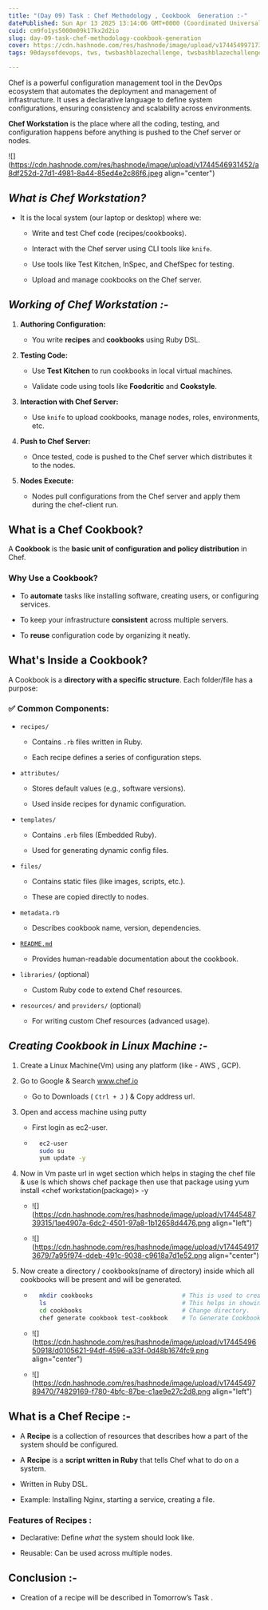 ```yaml
---
title: "(Day 09) Task : Chef Methodology , Cookbook  Generation :-"
datePublished: Sun Apr 13 2025 13:14:06 GMT+0000 (Coordinated Universal Time)
cuid: cm9fo1ys5000m09k17kx2d2io
slug: day-09-task-chef-methodology-cookbook-generation
cover: https://cdn.hashnode.com/res/hashnode/image/upload/v1744549971736/cf9c4f23-a5b4-4fbb-8edd-7205776d5a46.webp
tags: 90daysofdevops, tws, twsbashblazechallenge, twsbashblazechallenge-trainwithshubham, trainwithshubham-tws-devops-devopscommunity-shubhamlondhe-automation-awswithtws-7daysofaws-aws-cli, twscommunity

---
```


​Chef is a powerful configuration management tool in the DevOps ecosystem that automates the deployment and management of infrastructure. It uses a declarative language to define system configurations, ensuring consistency and scalability across environments.

**Chef Workstation** is the place where all the coding, testing, and configuration happens before anything is pushed to the Chef server or nodes.

![](https://cdn.hashnode.com/res/hashnode/image/upload/v1744546931452/a8df252d-27d1-4981-8a44-85ed4e2c86f6.jpeg align="center")

## ***What is Chef Workstation?***

* It is the local system (our laptop or desktop) where we:
    
    * Write and test Chef code (recipes/cookbooks).
        
    * Interact with the Chef server using CLI tools like `knife`.
        
    * Use tools like Test Kitchen, InSpec, and ChefSpec for testing.
        
    * Upload and manage cookbooks on the Chef server.
        

## ***Working of Chef Workstation :-***

1. **Authoring Configuration:**
    
    * You write **recipes** and **cookbooks** using Ruby DSL.
        
2. **Testing Code:**
    
    * Use **Test Kitchen** to run cookbooks in local virtual machines.
        
    * Validate code using tools like **Foodcritic** and **Cookstyle**.
        
3. **Interaction with Chef Server:**
    
    * Use `knife` to upload cookbooks, manage nodes, roles, environments, etc.
        
4. **Push to Chef Server:**
    
    * Once tested, code is pushed to the Chef server which distributes it to the nodes.
        
5. **Nodes Execute:**
    
    * Nodes pull configurations from the Chef server and apply them during the chef-client run.
        

## **What is a Chef Cookbook?**

A **Cookbook** is the **basic unit of configuration and policy distribution** in Chef.

### Why Use a Cookbook?

* To **automate** tasks like installing software, creating users, or configuring services.
    
* To keep your infrastructure **consistent** across multiple servers.
    
* To **reuse** configuration code by organizing it neatly.
    

## What's Inside a Cookbook?

A Cookbook is a **directory with a specific structure**. Each folder/file has a purpose:

### ✅ Common Components:

* `recipes/`
    
    * Contains `.rb` files written in Ruby.
        
    * Each recipe defines a series of configuration steps.
        
* `attributes/`
    
    * Stores default values (e.g., software versions).
        
    * Used inside recipes for dynamic configuration.
        
* `templates/`
    
    * Contains `.erb` files (Embedded Ruby).
        
    * Used for generating dynamic config files.
        
* `files/`
    
    * Contains static files (like images, scripts, etc.).
        
    * These are copied directly to nodes.
        
* `metadata.rb`
    
    * Describes cookbook name, version, dependencies.
        
* [`README.md`](http://README.md)
    
    * Provides human-readable documentation about the cookbook.
        
* `libraries/` (optional)
    
    * Custom Ruby code to extend Chef resources.
        
* `resources/` and `providers/` (optional)
    
    * For writing custom Chef resources (advanced usage).
        

## ***Creating Cookbook in Linux Machine :-***

1. Create a Linux Machine(Vm) using any platform (like - AWS , GCP).
    
2. Go to Google & Search www.chef.io
    
    * Go to Downloads ( `Ctrl + J` ) & Copy address url.
        
3. Open and access machine using putty
    
    * First login as ec2-user.
        
    * ```bash
        ec2-user
        sudo su
        yum update -y
        ```
        
4. Now in Vm paste url in wget section which helps in staging the chef file & use ls which shows chef package then use that package using yum install &lt;chef workstation(package)&gt; -y
    
    * ![](https://cdn.hashnode.com/res/hashnode/image/upload/v1744548739315/1ae4907a-6dc2-4501-97a8-1b12658d4476.png align="left")
        
    * ![](https://cdn.hashnode.com/res/hashnode/image/upload/v1744549173679/7a95f974-ddeb-491c-9038-c9618a7d1e52.png align="center")
        
5. Now create a directory / cookbooks(name of directory) inside which all cookbooks will be present and will be generated.
    
    * ```bash
        mkdir cookbooks                         # This is used to create a directory naming cookbooks.  
        ls                                      # This helps in showing all content present.
        cd cookbooks                            # Change directory. 
        chef generate cookbook test-cookbook    # To Generate Cookbook naming test-cookbook inside directory cookbooks
        ```
        
    
    * ![](https://cdn.hashnode.com/res/hashnode/image/upload/v1744549650918/d0105621-94df-4596-a33f-0d48b1674fc9.png align="center")
        
    * ![](https://cdn.hashnode.com/res/hashnode/image/upload/v1744549789470/74829169-f780-4bfc-87be-c1ae9e27c2d8.png align="left")
        

## **What is a Chef Recipe :-**

* A **Recipe** is a collection of resources that describes how a part of the system should be configured.
    
* A **Recipe** is a **script written in Ruby** that tells Chef what to do on a system.
    
* Written in Ruby DSL.
    
* Example: Installing Nginx, starting a service, creating a file.
    

### Features of Recipes :

* Declarative: Define *what* the system should look like.
    
* Reusable: Can be used across multiple nodes.
    

## **Conclusion :-**

* Creation of a recipe will be described in Tomorrow’s Task .